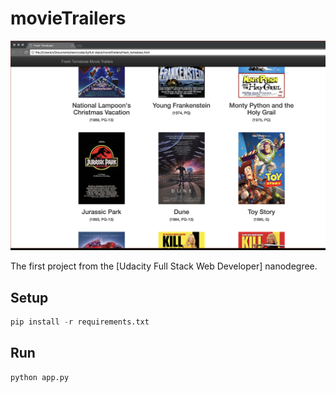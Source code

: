 # movieTrailers

![](screencap.png)

The first project from the [Udacity Full Stack Web Developer] nanodegree. 

## Setup
```python
pip install -r requirements.txt
```

## Run
```python
python app.py
```

